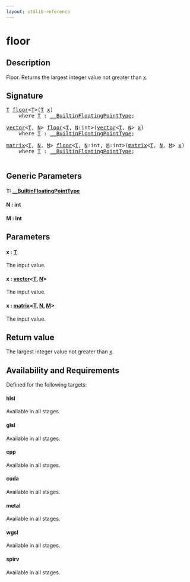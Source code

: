 ```yaml
---
layout: stdlib-reference
---
```


# floor

## Description

Floor. Returns the largest integer value not greater than <span class='code'><a href="floor#decl-x" class="code_param">x</a></span>.



## Signature 

<pre>
<a href="floor#typeparam-T" class="code_type">T</a> <a href="floor">floor</a>&lt;<a href="floor#typeparam-T" class="code_type">T</a>&gt;(<a href="floor#typeparam-T" class="code_type">T</a> <a href="floor#decl-x" class="code_param">x</a>)
    <span class='code_keyword'>where</span> <a href="floor#typeparam-T" class="code_type">T</a> : <a href="../interfaces/0_builtinfloatingpointtype-029hm/index" class="code_type">__BuiltinFloatingPointType</a>;

<a href="../types/vector/index" class="code_type">vector</a>&lt;<a href="floor#typeparam-T" class="code_type">T</a>, <a href="floor#decl-N" class="code_var">N</a>&gt; <a href="floor">floor</a>&lt;<a href="floor#typeparam-T" class="code_type">T</a>, <a href="floor#decl-N" class="code_var">N</a>:<span class="code_keyword">int</span>&gt;(<a href="../types/vector/index" class="code_type">vector</a>&lt;<a href="floor#typeparam-T" class="code_type">T</a>, <a href="floor#decl-N" class="code_var">N</a>&gt; <a href="floor#decl-x" class="code_param">x</a>)
    <span class='code_keyword'>where</span> <a href="floor#typeparam-T" class="code_type">T</a> : <a href="../interfaces/0_builtinfloatingpointtype-029hm/index" class="code_type">__BuiltinFloatingPointType</a>;

<a href="../types/matrix/index" class="code_type">matrix</a>&lt;<a href="floor#typeparam-T" class="code_type">T</a>, <a href="floor#decl-N" class="code_var">N</a>, <a href="floor#decl-M" class="code_var">M</a>&gt; <a href="floor">floor</a>&lt;<a href="floor#typeparam-T" class="code_type">T</a>, <a href="floor#decl-N" class="code_var">N</a>:<span class="code_keyword">int</span>, <a href="floor#decl-M" class="code_var">M</a>:<span class="code_keyword">int</span>&gt;(<a href="../types/matrix/index" class="code_type">matrix</a>&lt;<a href="floor#typeparam-T" class="code_type">T</a>, <a href="floor#decl-N" class="code_var">N</a>, <a href="floor#decl-M" class="code_var">M</a>&gt; <a href="floor#decl-x" class="code_param">x</a>)
    <span class='code_keyword'>where</span> <a href="floor#typeparam-T" class="code_type">T</a> : <a href="../interfaces/0_builtinfloatingpointtype-029hm/index" class="code_type">__BuiltinFloatingPointType</a>;

</pre>

## Generic Parameters

####  <a id="typeparam-T"></a>T: [\_\_BuiltinFloatingPointType](../interfaces/0_builtinfloatingpointtype-029hm/index)
####  <a id="decl-N"></a>N  : int
####  <a id="decl-M"></a>M  : int

## Parameters

####  <a id="decl-x"></a>x  : [T](floor#typeparam-T)
The input value.

####  <a id="decl-x"></a>x  : [vector](../types/vector/index)\<[T](../types/vector/index#typeparam-T), [N](../types/vector/index#decl-N)\>
The input value.

####  <a id="decl-x"></a>x  : [matrix](../types/matrix/index)\<[T](), [N](../types/matrix/index#decl-N), [M](../types/matrix/index#decl-M)\>
The input value.


## Return value
The largest integer value not greater than <span class='code'><a href="floor#decl-x" class="code_param">x</a></span>.


## Availability and Requirements

Defined for the following targets:

#### hlsl
Available in all stages.

#### glsl
Available in all stages.

#### cpp
Available in all stages.

#### cuda
Available in all stages.

#### metal
Available in all stages.

#### wgsl
Available in all stages.

#### spirv
Available in all stages.



